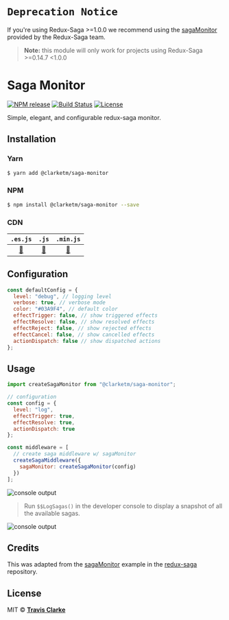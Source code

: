 # `Deprecation Notice`
If you're using Redux-Saga >=1.0.0 we recommend using the [sagaMonitor](https://github.com/redux-saga/redux-saga/tree/master/examples/sagaMonitor) provided by the Redux-Saga team. 
> **Note:** this module will only work for projects using Redux-Saga >=0.14.7 <1.0.0

# Saga Monitor

[![NPM release](https://img.shields.io/npm/v/@clarketm/saga-monitor.svg)](https://www.npmjs.com/package/@clarketm/super)
[![Build Status](https://circleci.com/gh/clarketm/saga-monitor.svg?style=shield)](https://circleci.com/gh/clarketm/super)
[![License](https://img.shields.io/npm/l/@clarketm/saga-monitor.svg)](LICENSE.md)

Simple, elegant, and configurable redux-saga monitor.

## Installation

### Yarn

```bash
$ yarn add @clarketm/saga-monitor
```

### NPM

```bash
$ npm install @clarketm/saga-monitor --save
```

### CDN

|                                `.es.js`                                |                                `.js`                                |                                `.min.js`                                |
| :--------------------------------------------------------------------: | :-----------------------------------------------------------------: | :---------------------------------------------------------------------: |
| [🔗](https://unpkg.com/@clarketm/saga-monitor/dist/saga-monitor.es.js) | [🔗](https://unpkg.com/@clarketm/saga-monitor/dist/saga-monitor.js) | [🔗](https://unpkg.com/@clarketm/saga-monitor/dist/saga-monitor.min.js) |

## Configuration

```js
const defaultConfig = {
  level: "debug", // logging level
  verbose: true, // verbose mode
  color: "#03A9F4", // default color
  effectTrigger: false, // show triggered effects
  effectResolve: false, // show resolved effects
  effectReject: false, // show rejected effects
  effectCancel: false, // show cancelled effects
  actionDispatch: false // show dispatched actions
};
```

## Usage

```js
import createSagaMonitor from "@clarketm/saga-monitor";

// configuration
const config = {
  level: "log",
  effectTrigger: true,
  effectResolve: true,
  actionDispatch: true
};

const middleware = [
  // create saga middleware w/ sagaMonitor
  createSagaMiddleware({
    sagaMonitor: createSagaMonitor(config)
  })
];
```

![console output](https://raw.githubusercontent.com/clarketm/saga-monitor/master/resources/console-output1.png)

> Run `$$LogSagas()` in the developer console to display a snapshot of all the available sagas.

![console output](https://raw.githubusercontent.com/clarketm/saga-monitor/master/resources/console-output2.png)

## Credits

This was adapted from the [sagaMonitor](https://github.com/redux-saga/redux-saga/blob/master/examples/sagaMonitor/index.js) example in the [redux-saga](https://github.com/redux-saga/redux-saga) repository.

## License

MIT &copy; [**Travis Clarke**](https://blog.travismclarke.com/)
